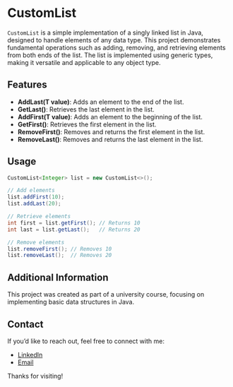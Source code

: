 # CustomList

`CustomList` is a simple implementation of a singly linked list in Java, designed to handle elements of any data type. This project demonstrates fundamental operations such as adding, removing, and retrieving elements from both ends of the list. The list is implemented using generic types, making it versatile and applicable to any object type.

## Features

- **AddLast(T value)**: Adds an element to the end of the list.
- **GetLast()**: Retrieves the last element in the list.
- **AddFirst(T value)**: Adds an element to the beginning of the list.
- **GetFirst()**: Retrieves the first element in the list.
- **RemoveFirst()**: Removes and returns the first element in the list.
- **RemoveLast()**: Removes and returns the last element in the list.

## Usage

```java
CustomList<Integer> list = new CustomList<>();

// Add elements
list.addFirst(10);
list.addLast(20);

// Retrieve elements
int first = list.getFirst(); // Returns 10
int last = list.getLast();   // Returns 20

// Remove elements
list.removeFirst(); // Removes 10
list.removeLast();  // Removes 20

```

## Additional Information

This project was created as part of a university course, focusing on implementing basic data structures in Java.

## Contact
If you’d like to reach out, feel free to connect with me:
- [LinkedIn](https://www.linkedin.com/in/nadiia-rybak-5092b8336)
- [Email](mailto:nvdiv5@gmail.com)

Thanks for visiting!
